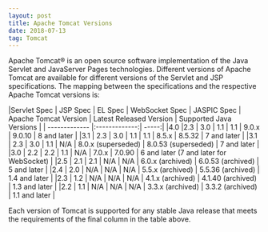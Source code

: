 ```yaml
---
layout: post
title: Apache Tomcat Versions 
date: 2018-07-13
tag: Tomcat
---
```


Apache Tomcat® is an open source software implementation of the Java Servlet and JavaServer Pages technologies. Different versions of Apache Tomcat are available for different versions of the Servlet and JSP specifications. The mapping between the specifications and the respective Apache Tomcat versions is:

|Servlet Spec  |  JSP Spec | EL Spec | WebSocket Spec | JASPIC Spec | Apache Tomcat Version | Latest Released Version | Supported Java Versions |
| ------------- |:-------------:| -----:|
|4.0 |2.3 | 3.0 | 1.1 | 1.1 | 9.0.x | 9.0.10 | 8 and later |
|3.1 | 2.3 | 3.0 | 1.1 | 1.1 | 8.5.x | 8.5.32 | 7 and later |
|3.1 | 2.3 | 3.0 | 1.1 | N/A | 8.0.x (superseded) | 8.0.53 (superseded) | 7 and later |
|3.0 | 2.2 | 2.2 | 1.1 | N/A | 7.0.x | 7.0.90 | 6 and later (7 and later for WebSocket) |
|2.5 | 2.1 | 2.1 | N/A | N/A | 6.0.x (archived) | 6.0.53 (archived) | 5 and later |
|2.4 | 2.0 | N/A | N/A | N/A | 5.5.x (archived) | 5.5.36 (archived) | 1.4 and later |
|2.3 | 1.2 | N/A | N/A | N/A | 4.1.x (archived) | 4.1.40 (archived) | 1.3 and later |
|2.2 | 1.1 | N/A | N/A | N/A | 3.3.x (archived) | 3.3.2 (archived) | 1.1 and later |

Each version of Tomcat is supported for any stable Java release that meets the requirements of the final column in the table above.